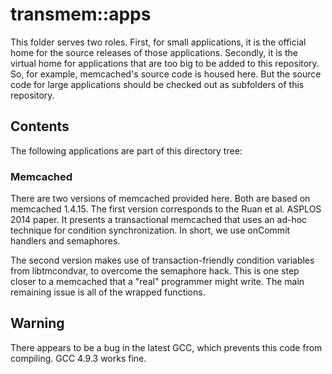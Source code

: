 transmem::apps
=====

This folder serves two roles.  First, for small applications, it is the
official home for the source releases of those applications.  Secondly, it is
the virtual home for applications that are too big to be added to this
repository.  So, for example, memcached's source code is housed here.  But
the source code for large applications should be checked out as subfolders of
this repository.

Contents
-----

The following applications are part of this directory tree:

### Memcached

There are two versions of memcached provided here.  Both are based on
memcached 1.4.15.  The first version corresponds to the Ruan et al. ASPLOS
2014 paper.  It presents a transactional memcached that uses an ad-hoc
technique for condition synchronization.  In short, we use onCommit handlers
and semaphores.

The second version makes use of transaction-friendly condition variables from
libtmcondvar, to overcome the semaphore hack.  This is one step closer to a
memcached that a "real" programmer might write.  The main remaining issue is
all of the wrapped functions.

Warning
-----

There appears to be a bug in the latest GCC, which prevents this code from
compiling.  GCC 4.9.3 works fine.
